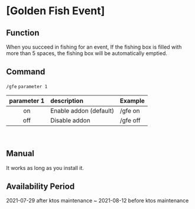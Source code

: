 # [Golden Fish Event]

## Function
When you succeed in fishing for an event, If the fishing box is filled with more than 5 spaces, the fishing box will be automatically emptied.
<br/>

## Command
``/gfe``  ``parameter 1``

| parameter 1 | description   | Example  |
|:---:|:---|:---|
| on  | Enable addon (default)| /gfe on  |
| off | Disable addon         | /gfe off |
<br/>

## Manual
It works as long as you install it.
<br/>

## Availability Period
2021-07-29 after ktos maintenance ~ 2021-08-12 before ktos maintenance 
